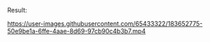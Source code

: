 Result:

https://user-images.githubusercontent.com/65433322/183652775-50e9be1a-6ffe-4aae-8d69-97cb90c4b3b7.mp4

